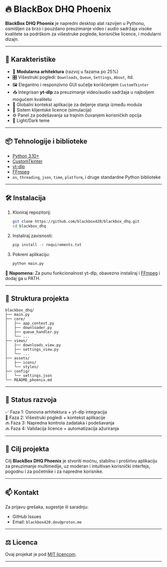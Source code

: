 
# 🔥 BlackBox DHQ Phoenix

**BlackBox DHQ Phoenix** je napredni desktop alat razvijen u Pythonu, osmišljen za brzo i pouzdano preuzimanje video i audio sadržaja visoke kvalitete sa podrškom za višestruke poglede, korisničke licence, i modularni dizajn.

---

## 🚀 Karakteristike

- 🧩 **Modularna arhitektura** (razvoj u fazama po 25%)
- 🎛️ Višestruki pogledi: `Downloads`, `Queue`, `Settings`, `About`, itd.
- 🖼️ Elegantno i responzivno GUI sučelje korišćenjem `CustomTkinter`
- 📥 Integrisan **yt-dlp** za preuzimanje video/audio sadržaja u najboljem mogućem kvalitetu
- 🧠 Globalni kontekst aplikacije za deljenje stanja između modula
- 🔐 Sistem klijentske licence (simulacija)
- ⚙️ Panel za podešavanja sa trajnim čuvanjem korisničkih opcija
- 🌙 Light/Dark teme

---

## 📦 Tehnologije i biblioteke

- [Python 3.10+](https://www.python.org/)
- [CustomTkinter](https://github.com/TomSchimansky/CustomTkinter)
- [yt-dlp](https://github.com/yt-dlp/yt-dlp)
- [FFmpeg](https://ffmpeg.org/)
- `os`, `threading`, `json`, `time`, `platform`, i druge standardne Python biblioteke

---

## 🛠️ Instalacija

1. Kloniraj repozitorij:
   ```bash
   git clone https://github.com/blackbox420/blackbox_dhq.git
   cd blackbox_dhq
   ```

2. Instaliraj zavisnosti:
   ```bash
   pip install -r requirements.txt
   ```

3. Pokreni aplikaciju:
   ```bash
   python main.py
   ```

📌 **Napomena:** Za punu funkcionalnost yt-dlp, obavezno instaliraj i [FFmpeg](https://ffmpeg.org/download.html) i dodaj ga u PATH.

---

## 📂 Struktura projekta

```
blackbox_dhq/
├── main.py
├── core/
│   ├── app_context.py
│   ├── downloader.py
│   ├── queue_handler.py
│   └── ...
├── views/
│   ├── downloads_view.py
│   ├── settings_view.py
│   └── ...
├── assets/
│   ├── icons/
│   └── styles/
├── config/
│   └── settings.json
└── README_phoenix.md
```

---

## 🧪 Status razvoja

✅ Faza 1: Osnovna arhitektura + yt-dlp integracija  
🔄 Faza 2: Višestruki pogledi + kontekst aplikacije  
🔜 Faza 3: Napredna kontrola zadataka i podešavanja  
🔜 Faza 4: Validacija licence + automatizacija ažuriranja  

---

## 🧠 Cilj projekta

Cilj **BlackBox DHQ Phoenix** je stvoriti moćnu, stabilnu i proširivu aplikaciju za preuzimanje multimedije, uz moderan i intuitivan korisnički interfejs, pogodnu i za početnike i za napredne korisnike.

---

## 📫 Kontakt

Za prijavu grešaka, sugestije ili saradnju:

- GitHub Issues
- Email: `blackbox420.dev@proton.me`

---

## ⚖️ Licenca

Ovaj projekat je pod [MIT licencom](LICENSE).

---
